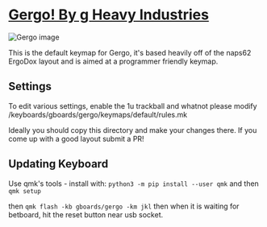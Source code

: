 # [Gergo! By g Heavy Industries](http://gboards.ca)

![Gergo image](https://4.bp.blogspot.com/-889nMXxgSM0/XCNxwnO5kUI/AAAAAAAA6mI/tZbWgZVCBW0dyZOCGJDkjN06DVax7j8XwCLcBGAs/s1600/48422820_967732713413298_485744639215665152_n.jpg)

This is the default keymap for Gergo, it's based heavily off of the naps62 ErgoDox layout and is aimed at a programmer friendly keymap.

## Settings
To edit various settings, enable the 1u trackball and whatnot please modify /keyboards/gboards/gergo/keymaps/default/rules.mk

Ideally you should copy this directory and make your changes there. If you come up with a good layout submit a PR!

## Updating Keyboard

Use qmk's tools - install with: `python3 -m pip install --user qmk` and then `qmk setup`

then `qmk flash -kb gboards/gergo -km jkl` then when it is waiting for betboard, hit the reset button near usb socket.
